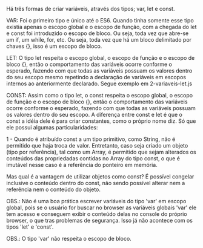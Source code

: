 Há três formas de criar variáveis, através dos tipos; var, let e const.

VAR: 
Foi o primeiro tipo e único até o ES6. Quando tinha somente esse tipo existia apenas o escopo global e o escopo de função, com a chegada do let e const foi introduzido o escopo de bloco. Ou seja, toda vez que abre-se um if, um while, for, etc. Ou seja, toda vez que há um bloco delimitado por chaves {}, isso é um escopo de bloco.

LET:
O tipo let respeita o escopo global, o escopo de função e o escopo de bloco {}, então o comportamento das variáveis ocorre conforme o esperado, fazendo com que todas as variáveis possuam os valores dentro do seu escopo mesmo repetindo a declaração de variáveis em escopos internos ao anteriormente declarado. Segue exemplo em 2-variaveis-let.js

CONST: 
Assim como o tipo let, o const respeita o escopo global, o escopo de função e o escopo de bloco {}, então o comportamento das variáveis ocorre conforme o esperado, fazendo com que todas as variáveis possuam os valores dentro do seu escopo.
A diferença entre const e let é que o const a idéia dele é para criar constantes, como o próprio nome diz. Só que ele possui algumas particularidades:

 1 - Quando é atribuído const a um tipo primitivo, como String, não é permitido que haja troca de valor. Entretanto, caso seja criado um objeto (tipo por referência), tal como um Array, é permitido que sejam alterados os conteúdos das 
 propriedadas contidas no Array do tipo const, o que é imutável nesse caso é a referência do ponteiro em memória.

 Mas qual é a vantagem de utilizar objetos como const? É possível congelar inclusive o conteúdo dentro do const, não sendo possível alterar nem a referência nem o conteúdo do objeto.

OBS.: Não é uma boa prática escrever variáveis do tipo 'var' em escopo global, pois se o usuário for buscar no browser as variáveis globais 'var' ele tem acesso e conseguem exibir o conteúdo delas no console do próprio browser, o 
que tras problemas de segurança. Isso já não acontece com os tipos 'let' e 'const'.

OBS.: O tipo 'var' não respeita o escopo de bloco.